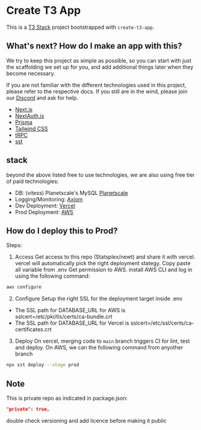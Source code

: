 # Create T3 App

This is a [T3 Stack](https://create.t3.gg/) project bootstrapped with `create-t3-app`.

## What's next? How do I make an app with this?

We try to keep this project as simple as possible, so you can start with just the scaffolding we set up for you, and add additional things later when they become necessary.

If you are not familiar with the different technologies used in this project, please refer to the respective docs. If you still are in the wind, please join our [Discord](https://t3.gg/discord) and ask for help.

- [Next.js](https://nextjs.org)
- [NextAuth.js](https://next-auth.js.org)
- [Prisma](https://prisma.io)
- [Tailwind CSS](https://tailwindcss.com)
- [tRPC](https://trpc.io)
- [sst](https://docs.sst.dev/start/nextjs)

## stack

beyond the above listed free to use technologies, we are also using free tier of paid technologies:

- DB: (vitess) Planetscale's MySQL [Planetscale](https://planetscale.com/)
- Logging/Monitoring: [Axiom](https://app.axiom.co/)
- Dev Deployment: [Vercel](https://vercel.com/)
- Prod Deployment: [AWS](https://amazonaws.com)

## How do I deploy this to Prod?

Steps:

1. Access
   Get access to this repo (Statsplex/newt) and share it with vercel. vercel will automatically pick the right deployment stategy. Copy paste all variable from .env
   Get permission to AWS. install AWS CLI and log in using the following command:

```bash
aws configure
```

2. Configure
   Setup the right SSL for the deployment target inside .env

- The SSL path for DATABASE_URL for AWS is sslcert=/etc/pki/tls/certs/ca-bundle.crt
- The SSL path for DATABASE_URL for Vercel is sslcert=/etc/ssl/certs/ca-certificates.crt

3. Deploy
   On vercel, merging code to `main` branch triggers CI for lint, test and deploy.
   On AWS, we can the following command from anyother branch

```Bash
npx sst deploy --stage prod
```

## Note

This is private repo as indicated in package.json:

```json
"private": true,
```

double check versioning and add licence before making it public
